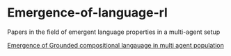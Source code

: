 # Emergence-of-language-rl
Papers in the field of emergent language properties in a multi-agent setup

[Emergence of Grounded compositional langauage in multi agent population](
Emergence-of-language-rl\Emergence%of%Grounded%Compositional%Language%in%Multi-Agent%Populations.pdf)
